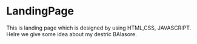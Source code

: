 # LandingPage
This is landing page which is designed by using HTML,CSS, JAVASCRIPT. Helre we give some idea about my destric BAlasore.
